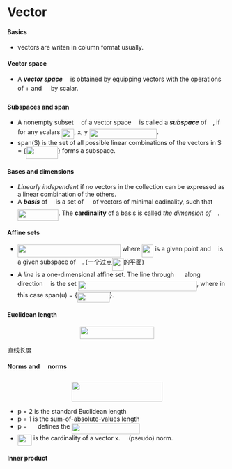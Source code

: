 # Vector

#### Basics

+ vectors are writen in column format usually.

#### Vector space

+ A ***vector space***  <img src="https://rawgit.com/huangshuyan/Matrix-analysis (fetch/None/svgs/c91091e68f0e0113ff161179172813ac.svg?invert_in_darkmode" align=middle width=10.285440000000003pt height=14.155350000000013pt/> is obtained by equipping vectors with the operations of + and <img src="https://rawgit.com/huangshuyan/Matrix-analysis (fetch/None/svgs/bdbf342b57819773421273d508dba586.svg?invert_in_darkmode" align=middle width=12.785520000000004pt height=19.178279999999994pt/>  by scalar.

#### Subspaces and span

+ A nonempty subset  <img src="https://rawgit.com/huangshuyan/Matrix-analysis (fetch/None/svgs/b49211c7e49541e500c32b4d56d354dc.svg?invert_in_darkmode" align=middle width=9.166740000000003pt height=14.155350000000013pt/> of a vector space <img src="https://rawgit.com/huangshuyan/Matrix-analysis (fetch/None/svgs/c91091e68f0e0113ff161179172813ac.svg?invert_in_darkmode" align=middle width=10.285440000000003pt height=14.155350000000013pt/> is called a ***subspace*** of <img src="https://rawgit.com/huangshuyan/Matrix-analysis (fetch/None/svgs/c91091e68f0e0113ff161179172813ac.svg?invert_in_darkmode" align=middle width=10.285440000000003pt height=14.155350000000013pt/>, if for any scalars <img src="https://rawgit.com/huangshuyan/Matrix-analysis (fetch/None/svgs/d7093223b4d827e8c29d4ed84b7ae088.svg?invert_in_darkmode" align=middle width=28.048020000000005pt height=22.831379999999992pt/>,  x, y <img src="https://rawgit.com/huangshuyan/Matrix-analysis (fetch/None/svgs/f8964a7ba923ddf19d88f09e2a01a983.svg?invert_in_darkmode" align=middle width=154.83599999999998pt height=22.831379999999992pt/>.  
+ span(S) is the set of all possible linear combinations of the vectors in S = {<img src="https://rawgit.com/huangshuyan/Matrix-analysis (fetch/None/svgs/8e960e51abb999eb0c0557dfe3bdf613.svg?invert_in_darkmode" align=middle width=72.989235pt height=29.19113999999999pt/>} forms a subspace.

#### Bases and dimensions

+ *Linearly independent* if no vectors in the collection can be expressed as a linear combination of the others. 
+ A ***basis*** of <img src="https://rawgit.com/huangshuyan/Matrix-analysis (fetch/None/svgs/e257acd1ccbe7fcb654708f1a866bfe9.svg?invert_in_darkmode" align=middle width=11.027445000000004pt height=22.46574pt/> is a set of <img src="https://rawgit.com/huangshuyan/Matrix-analysis (fetch/None/svgs/61e84f854bc6258d4108d08d4c4a0852.svg?invert_in_darkmode" align=middle width=13.293555000000003pt height=22.46574pt/> of vectors of minimal cadinality, such that <img src="https://rawgit.com/huangshuyan/Matrix-analysis (fetch/None/svgs/ba6b5c087ac709bc87785ac09cc4dea9.svg?invert_in_darkmode" align=middle width=93.55599pt height=24.65759999999998pt/>. The **cardinality** of a basis is called *the dimension of <img src="https://rawgit.com/huangshuyan/Matrix-analysis (fetch/None/svgs/e257acd1ccbe7fcb654708f1a866bfe9.svg?invert_in_darkmode" align=middle width=11.027445000000004pt height=22.46574pt/>*.   

#### Affine sets

+ <img src="https://rawgit.com/huangshuyan/Matrix-analysis (fetch/None/svgs/ed19d82a1ca5c53a66ea7b9cb7b55711.svg?invert_in_darkmode" align=middle width=236.28115499999996pt height=29.19113999999999pt/> where <img src="https://rawgit.com/huangshuyan/Matrix-analysis (fetch/None/svgs/f588ecf6bbd7412ba39cae19051d2bd0.svg?invert_in_darkmode" align=middle width=26.221635000000003pt height=29.19113999999999pt/> is a given point and <img src="https://rawgit.com/huangshuyan/Matrix-analysis (fetch/None/svgs/b49211c7e49541e500c32b4d56d354dc.svg?invert_in_darkmode" align=middle width=9.166740000000003pt height=14.155350000000013pt/> is a given subspace of <img src="https://rawgit.com/huangshuyan/Matrix-analysis (fetch/None/svgs/c91091e68f0e0113ff161179172813ac.svg?invert_in_darkmode" align=middle width=10.285440000000003pt height=14.155350000000013pt/>. (一个过点<img src="https://rawgit.com/huangshuyan/Matrix-analysis (fetch/None/svgs/f588ecf6bbd7412ba39cae19051d2bd0.svg?invert_in_darkmode" align=middle width=26.221635000000003pt height=29.19113999999999pt/>的平面)
+ A *line* is a one-dimensional affine set. The line through <img src="https://rawgit.com/huangshuyan/Matrix-analysis (fetch/None/svgs/e714a3139958da04b41e3e607a544455.svg?invert_in_darkmode" align=middle width=15.947580000000002pt height=14.155350000000013pt/> along direction <img src="https://rawgit.com/huangshuyan/Matrix-analysis (fetch/None/svgs/6dbb78540bd76da3f1625782d42d6d16.svg?invert_in_darkmode" align=middle width=9.410280000000004pt height=14.155350000000013pt/> is the set <img src="https://rawgit.com/huangshuyan/Matrix-analysis (fetch/None/svgs/44986546489ed08e4188f437af8b028b.svg?invert_in_darkmode" align=middle width=272.427705pt height=24.65759999999998pt/>, where in this case span(u) = {<img src="https://rawgit.com/huangshuyan/Matrix-analysis (fetch/None/svgs/5ee08d8e80df8fadefed766ad8633273.svg?invert_in_darkmode" align=middle width=74.250165pt height=22.831379999999992pt/>}. 

#### Euclidean length

<p align="center"><img src="https://rawgit.com/huangshuyan/Matrix-analysis (fetch/None/svgs/8b19cfc89dd25f4f4b209c75f558721d.svg?invert_in_darkmode" align=middle width=169.0392pt height=29.589285pt/></p>

直线长度

####  Norms and <img src="https://rawgit.com/huangshuyan/Matrix-analysis (fetch/None/svgs/247ca9d8cf371e16f3db4442254b82af.svg?invert_in_darkmode" align=middle width=11.681340000000004pt height=22.831379999999992pt/> norms

<p align="center"><img src="https://rawgit.com/huangshuyan/Matrix-analysis (fetch/None/svgs/13b2bc39fab5297ed9ed4fe46b791e56.svg?invert_in_darkmode" align=middle width=207.46935pt height=45.274184999999996pt/></p>

+ p = 2 is the standard Euclidean length
+ p = 1 is the sum-of-absolute-values length
+ p = <img src="https://rawgit.com/huangshuyan/Matrix-analysis (fetch/None/svgs/f7a0f24dc1f54ce82fecccbbf48fca93.svg?invert_in_darkmode" align=middle width=16.438455000000005pt height=14.155350000000013pt/> defines the <img src="https://rawgit.com/huangshuyan/Matrix-analysis (fetch/None/svgs/44c7bc81737b655015b112940a6f4023.svg?invert_in_darkmode" align=middle width=156.56256000000002pt height=24.65759999999998pt/>
+ <img src="https://rawgit.com/huangshuyan/Matrix-analysis (fetch/None/svgs/1d3f36f63b284963559aa85e9c785269.svg?invert_in_darkmode" align=middle width=32.38603500000001pt height=24.65759999999998pt/> is the cardinality of a vector x. <img src="https://rawgit.com/huangshuyan/Matrix-analysis (fetch/None/svgs/0726b59a0f83a46e5353412ea550d6ad.svg?invert_in_darkmode" align=middle width=11.457435000000004pt height=22.831379999999992pt/> (pseudo) norm.

#### Inner product



















